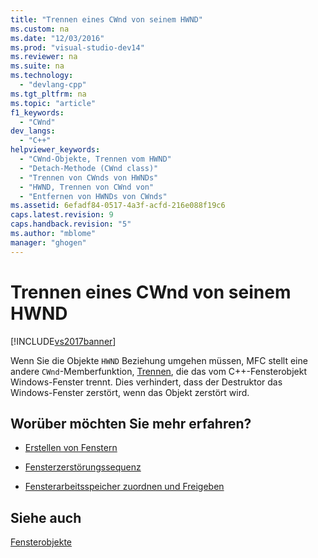```yaml
---
title: "Trennen eines CWnd von seinem HWND"
ms.custom: na
ms.date: "12/03/2016"
ms.prod: "visual-studio-dev14"
ms.reviewer: na
ms.suite: na
ms.technology: 
  - "devlang-cpp"
ms.tgt_pltfrm: na
ms.topic: "article"
f1_keywords: 
  - "CWnd"
dev_langs: 
  - "C++"
helpviewer_keywords: 
  - "CWnd-Objekte, Trennen vom HWND"
  - "Detach-Methode (CWnd class)"
  - "Trennen von CWnds von HWNDs"
  - "HWND, Trennen von CWnd von"
  - "Entfernen von HWNDs von CWnds"
ms.assetid: 6efadf84-0517-4a3f-acfd-216e088f19c6
caps.latest.revision: 9
caps.handback.revision: "5"
ms.author: "mblome"
manager: "ghogen"
---
```

# Trennen eines CWnd von seinem HWND
[!INCLUDE[vs2017banner](../assembler/inline/includes/vs2017banner.md)]

Wenn Sie die Objekte `HWND` Beziehung umgehen müssen, MFC stellt eine andere `CWnd`\-Memberfunktion, [Trennen](../Topic/CWnd::Detach.md), die das vom C\+\+\-Fensterobjekt Windows\-Fenster trennt.  Dies verhindert, dass der Destruktor das Windows\-Fenster zerstört, wenn das Objekt zerstört wird.  
  
## Worüber möchten Sie mehr erfahren?  
  
-   [Erstellen von Fenstern](../mfc/creating-windows.md)  
  
-   [Fensterzerstörungssequenz](../mfc/window-destruction-sequence.md)  
  
-   [Fensterarbeitsspeicher zuordnen und Freigeben](../mfc/allocating-and-deallocating-window-memory.md)  
  
## Siehe auch  
 [Fensterobjekte](../mfc/window-objects.md)